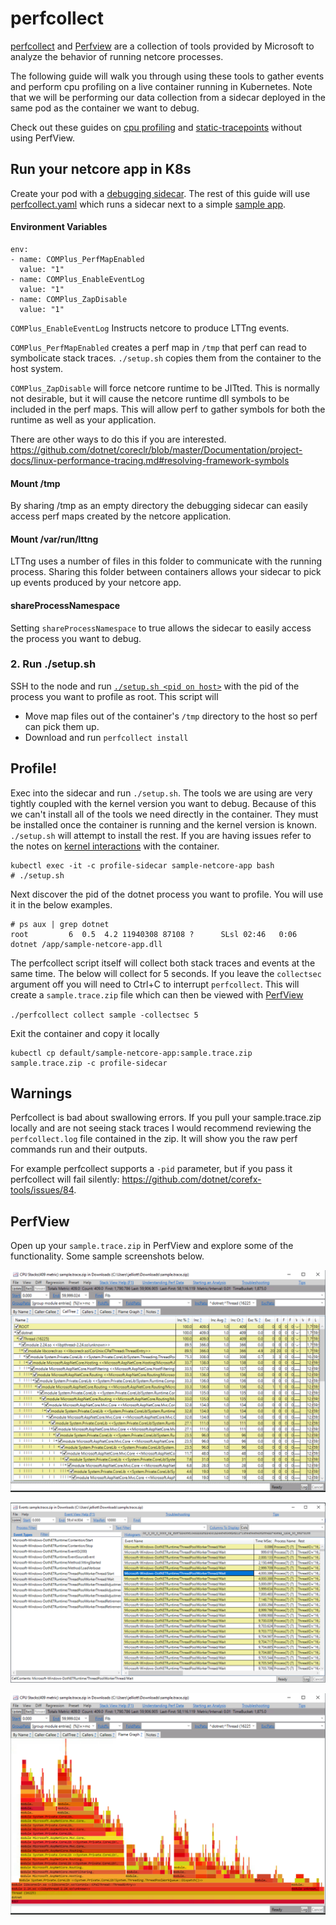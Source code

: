 # perfcollect

[perfcollect](https://aka.ms/perfcollect) and [Perfview](https://github.com/Microsoft/perfview/blob/master/documentation/Downloading.md) are a collection of tools provided by Microsoft to analyze the behavior of running netcore processes.

The following guide will walk you through using these tools to gather events and perform cpu profiling on a live container running in Kubernetes.  Note that we will be performing our data collection from a sidecar deployed in the same pod as the container we want to debug.

Check out these guides on [cpu profiling](../cpu-profiling) and [static-tracepoints](../static-tracepoints) without using PerfView.

## Run your netcore app in K8s
Create your pod with a [debugging sidecar](https://cloud.docker.com/repository/docker/joeelliott/netcore-debugging-tools/).  The rest of this guide will use [perfcollect.yaml](./perfcollect.yaml) which runs a sidecar next to a simple [sample app](https://github.com/joe-elliott/sample-netcore-app).

#### Environment Variables

```
env:
- name: COMPlus_PerfMapEnabled 
  value: "1"
- name: COMPlus_EnableEventLog
  value: "1"
- name: COMPlus_ZapDisable
  value: "1"
```

`COMPlus_EnableEventLog`  Instructs netcore to produce LTTng events. 

`COMPlus_PerfMapEnabled` creates a perf map in `/tmp` that perf can read to symbolicate stack traces.  `./setup.sh` copies them from the container to the host system.

`COMPlus_ZapDisable` will force netcore runtime to be JITted.  This is normally not desirable, but it will cause the netcore runtime dll symbols to be included in the perf maps.  This will allow perf to gather symbols for both the runtime as well as your application.

There are other ways to do this if you are interested. https://github.com/dotnet/coreclr/blob/master/Documentation/project-docs/linux-performance-tracing.md#resolving-framework-symbols

#### Mount /tmp
By sharing /tmp as an empty directory the debugging sidecar can easily access perf maps created by the netcore application.

#### Mount /var/run/lttng
LTTng uses a number of files in this folder to communicate with the running process.  Sharing this folder between containers allows your sidecar to pick up events produced by your netcore app.

#### shareProcessNamespace
Setting `shareProcessNamespace` to true allows the sidecar to easily access the process you want to debug.

### 2. Run ./setup.sh
SSH to the node and run [`./setup.sh <pid on host>`](./setup.sh) with the pid of the process you want to profile as root.  This script will

- Move map files out of the container's `/tmp` directory to the host so perf can pick them up.
- Download and run `perfcollect install`

## Profile!

Exec into the sidecar and run `./setup.sh`.  The tools we are using are very tightly coupled with the kernel version you want to debug.  Because of this we can't install all of the tools we need directly in the container.  They must be installed once the container is running and the kernel version is known.  `./setup.sh` will attempt to install the rest.  If you are having issues refer to the notes on [kernel interactions](../kernel-interactions) with the container.

```
kubectl exec -it -c profile-sidecar sample-netcore-app bash
# ./setup.sh
```

Next discover the pid of the dotnet process you want to profile.  You will use it in the below examples.

```
# ps aux | grep dotnet
root         6  0.5  4.2 11940308 87108 ?      SLsl 02:46   0:06 dotnet /app/sample-netcore-app.dll
```

The perfcollect script itself will collect both stack traces and events at the same time.  The below will collect for 5 seconds.  If you leave the `collectsec` argument off you will need to Ctrl+C to interrupt `perfcollect`.  This will create a `sample.trace.zip` file which can then be viewed with [PerfView](https://github.com/Microsoft/perfview/blob/master/documentation/Downloading.md)

`./perfcollect collect sample -collectsec 5`

Exit the container and copy it locally

```
kubectl cp default/sample-netcore-app:sample.trace.zip sample.trace.zip -c profile-sidecar
```

## Warnings

Perfcollect is bad about swallowing errors.  If you pull your sample.trace.zip locally and are not seeing stack traces I would recommend reviewing the `perfcollect.log` file contained in the zip.  It will show you the raw perf commands run and their outputs.

For example perfcollect supports a `-pid` parameter, but if you pass it perfcollect will fail silently:  https://github.com/dotnet/corefx-tools/issues/84.


## PerfView

Open up your `sample.trace.zip` in PerfView and explore some of the functionality.  Some sample screenshots below.

![Call Tree](./calltree.png)

![Events](./events.png)

![FlameGraph](./flamegraph.png)
